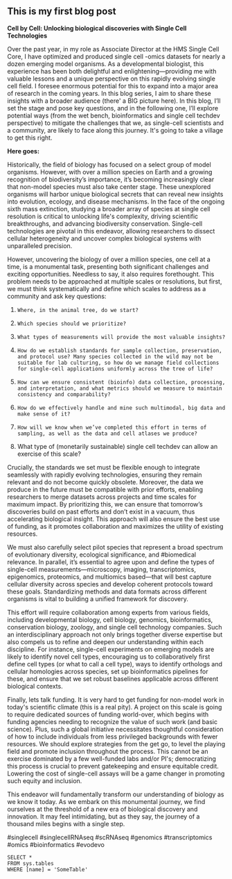 ## This is my first blog post

**Cell by Cell: Unlocking biological discoveries with Single Cell Technologies**

Over the past year, in my role as Associate Director at the HMS Single Cell Core, I have optimized and produced single cell -omics datasets for nearly a dozen emerging model organisms. As a developmental biologist, this experience has been both delightful and enlightening—providing me with valuable lessons and a unique perspective on this rapidly evolving single cell field. I foresee enormous potential for this to expand into a major area of research in the coming years. In this blog series, I aim to share these insights with a broader audience (there' a BIG picture here). In this blog, I’ll set the stage and pose key questions, and in the following one, I’ll explore potential ways (from the wet bench, bioinformatics and single cell techdev perspective) to mitigate the challenges that we, as single-cell scientists and a community, are likely to face along this journey. It's going to take a village to get this right.

**Here goes:**

Historically, the field of biology has focused on a select group of model organisms. However, with over a million species on Earth and a growing recognition of biodiversity’s importance, it’s becoming increasingly clear that non-model species must also take center stage. These unexplored organisms will harbor unique biological secrets that can reveal new insights into evolution, ecology, and disease mechanisms. In the face of the ongoing sixth mass extinction, studying a broader array of species at single cell resolution is critical to unlocking life's complexity, driving scientific breakthroughs, and advancing biodiversity conservation. Single-cell technologies are pivotal in this endeavor, allowing researchers to dissect cellular heterogeneity and uncover complex biological systems with unparalleled precision.

However, uncovering the biology of over a million species, one cell at a time, is a monumental task, presenting both significant challenges and exciting opportunities. Needless to say, it also requires forethought. This problem needs to be approached at multiple scales or resolutions, but first, we must think systematically and define which scales to address as a community and ask key questions:

1.     Where, in the animal tree, do we start?

2.     Which species should we prioritize?

3.     What types of measurements will provide the most valuable insights?

4.     How do we establish standards for sample collection, preservation, and protocol use? Many species collected in the wild may not be suitable for lab culturing, so how do we manage field collections for single-cell applications uniformly across the tree of life?

5.     How can we ensure consistent (bioinfo) data collection, processing, and interpretation, and what metrics should we measure to maintain consistency and comparability?

6.     How do we effectively handle and mine such multimodal, big data and make sense of it?

7.     How will we know when we’ve completed this effort in terms of sampling, as well as the data and cell atlases we produce?

8. What type of (monetarily sustainable) single cell techdev can allow an exercise of this scale?

Crucially, the standards we set must be flexible enough to integrate seamlessly with rapidly evolving technologies, ensuring they remain relevant and do not become quickly obsolete. Moreover, the data we produce in the future must be compatible with prior efforts, enabling researchers to merge datasets across projects and time scales for maximum impact. By prioritizing this, we can ensure that tomorrow’s discoveries build on past efforts and don’t exist in a vacuum, thus accelerating biological insight. This approach will also ensure the best use of funding, as it promotes collaboration and maximizes the utility of existing resources.

We must also carefully select pilot species that represent a broad spectrum of evolutionary diversity, ecological significance, and #biomedical relevance. In parallel, it’s essential to agree upon and define the types of single-cell measurements—microscopy, imaging, transcriptomics, epigenomics, proteomics, and multiomics based—that will best capture cellular diversity across species and develop coherent protocols toward these goals. Standardizing methods and data formats across different organisms is vital to building a unified framework for discovery.

This effort will require collaboration among experts from various fields, including developmental biology, cell biology, genomics, bioinformatics, conservation biology, zoology, and single cell technology companies. Such an interdisciplinary approach not only brings together diverse expertise but also compels us to refine and deepen our understanding within each discipline. For instance, single-cell experiments on emerging models are likely to identify novel cell types, encouraging us to collaboratively first define cell types (or what to call a cell type), ways to identify orthologs and cellular homologies across species, set up bioinformatics pipelines for these, and ensure that we set robust baselines applicable across different biological contexts.

Finally, lets talk funding. It is very hard to get funding for non-model work in today's scientific climate (this is a real pity). A project on this scale is going to require dedicated sources of funding world-over, which begins with funding agencies needing to recognize the value of such work (and basic science). Plus, such a global initiative necessitates thoughtful consideration of how to include individuals from less privileged backgrounds with fewer resources. We should explore strategies from the get go, to level the playing field and promote inclusion throughout the process. This cannot be an exercise dominated by a few well-funded labs and/or PI's; democratizing this process is crucial to prevent gatekeeping and ensure equitable credit. Lowering the cost of single-cell assays will be a game changer in promoting such equity and inclusion.

This endeavor will fundamentally transform our understanding of biology as we know it today. As we embark on this monumental journey, we find ourselves at the threshold of a new era of biological discovery and innovation. It may feel intimidating, but as they say, the journey of a thousand miles begins with a single step.

#singlecell #singlecellRNAseq #scRNAseq #genomics #transcriptomics #omics #bioinformatics #evodevo

 ```tsql
 SELECT *
 FROM sys.tables
 WHERE [name] = 'SomeTable'
 ```
